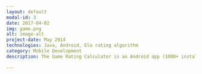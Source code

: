 ```yaml
---
layout: default
modal-id: 3
date: 2017-04-02
img: game.png
alt: image-alt
project-date: May 2014
technologies: Java, Android, Elo rating algorithm
category: Mobile Development
description: The Game Rating Calculator is an Android app (1000+ installs) for calculating rating changes in 2-6 person games. It uses a modified version of Elo rating algorithm to produce accurate rankings for multiplayer games, and was originally developed to rank Settlers of Catan players. For two player games, the algorithm is identical to a standard elo algorithm. Available for download on <a href="https://play.google.com/store/apps/details?id=com.Centaurii.app.RatingCalculator" target="_blank">Google Play</a>.

---
```


